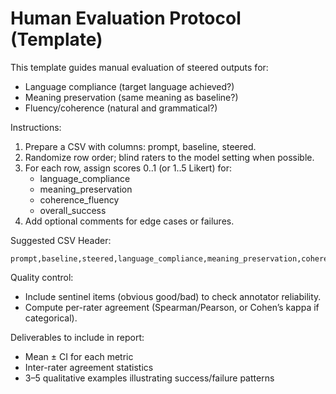 # Human Evaluation Protocol (Template)

This template guides manual evaluation of steered outputs for:
- Language compliance (target language achieved?)
- Meaning preservation (same meaning as baseline?)
- Fluency/coherence (natural and grammatical?)

Instructions:
1. Prepare a CSV with columns: prompt, baseline, steered.
2. Randomize row order; blind raters to the model setting when possible.
3. For each row, assign scores 0..1 (or 1..5 Likert) for:
   - language_compliance
   - meaning_preservation
   - coherence_fluency
   - overall_success
4. Add optional comments for edge cases or failures.

Suggested CSV Header:
```
prompt,baseline,steered,language_compliance,meaning_preservation,coherence_fluency,overall_success,comments
```

Quality control:
- Include sentinel items (obvious good/bad) to check annotator reliability.
- Compute per-rater agreement (Spearman/Pearson, or Cohen’s kappa if categorical).

Deliverables to include in report:
- Mean ± CI for each metric
- Inter-rater agreement statistics
- 3–5 qualitative examples illustrating success/failure patterns
